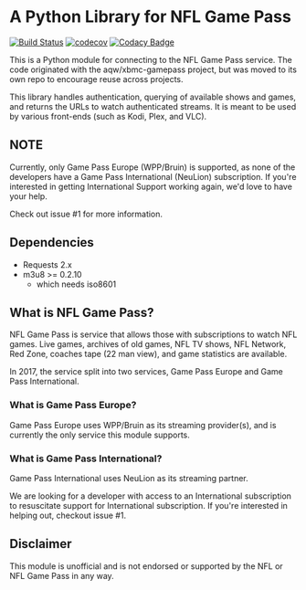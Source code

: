 # A Python Library for NFL Game Pass

[![Build Status](https://travis-ci.org/aqw/pigskin.svg?branch=master)](https://travis-ci.org/aqw/pigskin)
[![codecov](https://codecov.io/gh/aqw/pigskin/branch/master/graph/badge.svg)](https://codecov.io/gh/aqw/pigskin)
[![Codacy Badge](https://api.codacy.com/project/badge/Grade/1c93258e07e444798ef09a31473da3bb)](https://www.codacy.com/app/aqw/pigskin?utm_source=github.com&amp;utm_medium=referral&amp;utm_content=aqw/pigskin&amp;utm_campaign=Badge_Grade)

This is a Python module for connecting to the NFL Game Pass service. The code
originated with the aqw/xbmc-gamepass project, but was moved to its own repo to
encourage reuse across projects.

This library handles authentication, querying of available shows and games, and
returns the URLs to watch authenticated streams. It is meant to be used by
various front-ends (such as Kodi, Plex, and VLC).

## NOTE

Currently, only Game Pass Europe (WPP/Bruin) is supported, as none of the
developers have a Game Pass International (NeuLion) subscription. If you're
interested in getting International Support working again, we'd love to have
your help.

Check out issue #1 for more information.

## Dependencies

-   Requests 2.x
-   m3u8 >= 0.2.10
    - which needs iso8601

## What is NFL Game Pass?

NFL Game Pass is service that allows those with subscriptions to watch NFL
games. Live games, archives of old games, NFL TV shows, NFL Network, Red Zone,
coaches tape (22 man view), and game statistics are available.

In 2017, the service split into two services, Game Pass Europe and Game Pass
International.

### What is Game Pass Europe?

Game Pass Europe uses WPP/Bruin as its streaming provider(s), and is currently
the only service this module supports.

### What is Game Pass International?

Game Pass International uses NeuLion as its streaming partner.

We are looking for a developer with access to an International subscription to
resuscitate support for International subscription. If you're interested in
helping out, checkout issue #1.

## Disclaimer

This module is unofficial and is not endorsed or supported by the NFL or NFL
Game Pass in any way.
